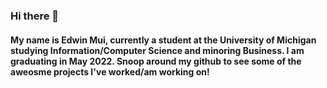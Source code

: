 ### Hi there 👋
#### My name is Edwin Mui, currently a student at the University of Michigan studying Information/Computer Science and minoring Business. I am graduating in May 2022. Snoop around my github to see some of the aweosme projects I've worked/am working on!

<!--
**edwinmui/edwinmui** is a ✨ _special_ ✨ repository because its `README.md` (this file) appears on your GitHub profile.

Here are some ideas to get you started:

- 🔭 I’m currently working on ...
- 🌱 I’m currently learning ...
- 👯 I’m looking to collaborate on ...
- 🤔 I’m looking for help with ...
- 💬 Ask me about ...
- 📫 How to reach me: ...
- 😄 Pronouns: ...
- ⚡ Fun fact: ...
-->
